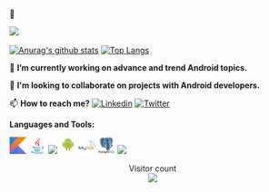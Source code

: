 👋
<p align="left">
<img src="https://raw.github.com/faramarzaf/faramarzaf/master/name.gif" />
</p>

[![Anurag's github stats](https://github-readme-stats.vercel.app/api?username=faramarzaf&theme=radical)](https://github.com/anuraghazra/github-readme-stats)
[![Top Langs](https://github-readme-stats.vercel.app/api/top-langs/?username=faramarzaf&layout=compact)](https://github.com/anuraghazra/github-readme-stats)

🔭 **I’m currently working on advance and trend Android topics.**   

👀 **I'm looking to collaborate on projects with Android developers.**   

📫 **How to reach me?**  [![Linkedin](https://img.shields.io/badge/-linkedin-grey?logo=linkedin)](https://www.linkedin.com/in/faramarz-afzali-93a210139/)  [![Twitter](https://img.shields.io/badge/-twitter-grey?logo=twitter)](https://twitter.com/FaramarzAfzali)

**Languages and Tools:**  

<code><img height="30" src="https://raw.githubusercontent.com/github/explore/80688e429a7d4ef2fca1e82350fe8e3517d3494d/topics/kotlin/kotlin.png"></code>
<code><img height="30" src="https://raw.githubusercontent.com/devicons/devicon/master/icons/java/java-original.svg"></code>
<code><img height="30" src="https://www.vectorlogo.zone/logos/git-scm/git-scm-icon.svg"></code>
<code><img height="30" src="https://raw.githubusercontent.com/devicons/devicon/master/icons/android/android-original-wordmark.svg"></code>
<code><img height="30" src="https://raw.githubusercontent.com/devicons/devicon/master/icons/mysql/mysql-original-wordmark.svg"></code>
<code><img height="30" src="https://raw.githubusercontent.com/devicons/devicon/master/icons/postgresql/postgresql-original-wordmark.svg"></code>
<code><img height="30" src="https://www.vectorlogo.zone/logos/springio/springio-icon.svg"></code>



<p align="center"> 
  Visitor count<br>
  <img src="https://profile-counter.glitch.me/faramarzaf/count.svg" />
</p>

<!--
**faramarzaf/faramarzaf** is a ✨ _special_ ✨ repository because its `README.md` (this file) appears on your GitHub profile.

Here are some ideas to get you started:

- 🔭 I’m currently working on ...
- 🌱 I’m currently learning ...
- 👯 I’m looking to collaborate on ...
- 🤔 I’m looking for help with ...
- 💬 Ask me about ...
- 📫 How to reach me: ...
- 😄 Pronouns: ...
- ⚡ Fun fact: ...
-->
